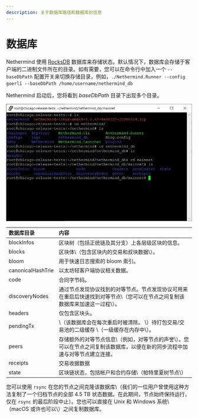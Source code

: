 ```yaml
---
description: 关于数据库路径和数据库的信息
---
```


# 数据库

Nethermind 使用 [RocksDB](https://rocksdb.org) 数据库来存储状态。默认情况下，数据库会存储于客户端的二进制文件所在的目录。如有需要，您可以在命令行中加入一个 `--baseDbPath` 配置开关来切换存储目录，例如，`./Nethermind.Runner --config goerli --baseDbPath /home/username/nethermind_db`

Nethermind 启动后，您将看到 _baseDbPath_ 目录下出现多个目录。

![例：在一个新部署的 Ubuntu 虚拟机中启动 Nethermind 时出现的数据库目录。](../.gitbook/assets/image%20%2861%29.png)

| 数据库目录 | 内容 |
| :--- | :--- |
| blockInfos | 区块树（包括正统链及其分支）上各层级区块的信息。 |
| blocks | 区块体\（包含区块内的交易和叔块数据\）。 |
| bloom | 用于快速日志搜索的 bloom 索引。 |
| canonicalHashTrie | 以太坊轻客户端协议相关数据。 |
| code | 合同字节码。 |
| discoveryNodes | 通过节点发现协议找到的对等节点。节点发现协议可用来在重启后快速找到对等节点\（您可以在节点之间复制该数据库来加速这一过程\）。 |
| headers | 仅包含区块头。 |
| pendingTx | \（该数据库会在每次重启时被清除。 \）待打包交易/交易池的二级缓存 \（一级缓存在内存中\）。  |
| peers | 存储额外的对等节点信息\（例如，对等节点的声誉\）。您可以在节点之间复制该数据库，以便在新的同步流程中加速与对等节点建立连接。  |
| receipts | 交易收据数据 |
| state | 区块链状态，包括帐户和合约存储\（帕特里夏树节点\） |

您可以使用 `rsync` 在您的节点之间克隆该数据库\（我们的一位用户曾使用这种方法复制了一个归档节点的全部 4.5 TB 状态数据。在此期间，节点始终保持运行，仅在 `rsync` 的最后阶段中止）。您也可以直接在 Unix 和 Windows 系统\（macOS 或许也可以\）之间复制数据库。

